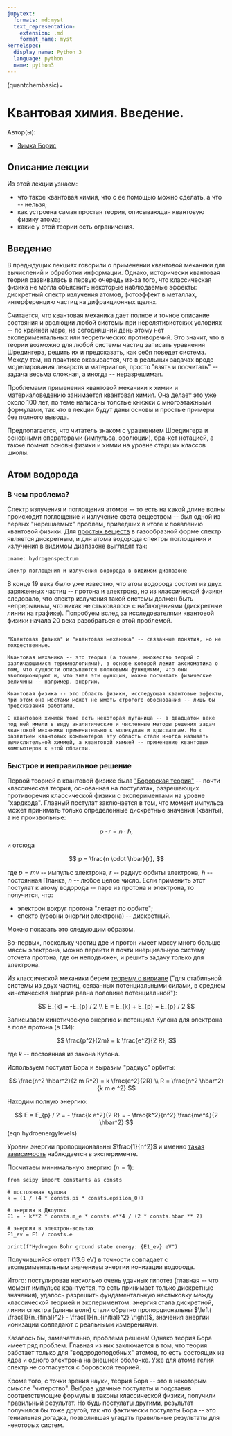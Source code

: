 ```yaml
---
jupytext:
  formats: md:myst
  text_representation:
    extension: .md
    format_name: myst
kernelspec:
  display_name: Python 3
  language: python
  name: python3
---
```


(quantchembasic)=

# Квантовая химия. Введение.

Автор(ы):

- [Зимка Борис](https://github.com/zimka)


## Описание лекции

Из этой лекции узнаем:

- что такое квантовая химия, что с ее помощью можно сделать, а что -- нельзя;
- как устроена самая простая теория, описывающая квантовую физику атома;
- какие у этой теории есть ограничения.

## Введение

В предыдущих лекциях говорили о применении квантовой механики для вычислений и обработки информации. Однако, исторически квантовая теория развивалась в первую очередь из-за того, что классическая физика не могла объяснить некоторые наблюдаемые эффекты: дискретный спектр излучения атомов, фотоэффект в металлах, интерференцию частиц на дифракционных щелях.

Считается, что квантовая механика дает полное и точное описание состояния и эволюции любой системы при нерелятивистских условиях -- по крайней мере, на сегодняшний день этому нет экспериментальных или теоретических противоречий. Это значит, что в теории возможно для любой системы частиц записать уравнения Шредингера, решить их и предсказать, как себя поведет система. Между тем, на практике оказывается, что в реальных задачах вроде моделирования лекарств и материалов, просто "взять и посчитать" -- задача весьма сложная, а иногда -- неразрешимая.

Проблемами применения квантовой механики к химии и материаловедению занимается квантовая химия. Она делает это уже около 100 лет, по теме написаны толстые книжки с многоэтажными формулами, так что в лекции будут даны основы и простые примеры без полного вывода.

Предполагается, что читатель знаком с уравнением Шредингера и основными операторами (импульса, эволюции), бра-кет нотацией, а также помнит основы физики и химии на уровне старших классов школы.

## Атом водорода

### В чем проблема?

Спектр излучения и поглощения атомов -- то есть на какой длине волны происходит поглощение и излучение света веществом -- был одной из первых "нерешаемых" проблем, приведших в итоге к появлению квантовой физики. Для [простых веществ](https://ru.wikipedia.org/wiki/Простые_вещества) в газообразной форме спектр является дискретным, и для атома водорода спектры поглощения и излучения в видимом диапазоне выглядят так:

```{figure} /_static/problems/ru/quantchembasic/HydrogenSpectrum.png
:name: hydrogenspectrum

Спектр поглощения и излучения водорода в видимом диапазоне
```

В конце 19 века было уже известно, что атом водорода состоит из двух заряженных частиц -- протона и электрона, но из классической физики следовало, что спектр излучения такой системы должен быть непрерывным, что никак не стыковалось с наблюдениями (дискретные линии на графике). Попробуем вслед за исследователями квантовой физики начала 20 века разобраться с этой проблемой.

```{admonition} Про имена

"Квантовая физика" и "квантовая механика" -- связанные понятия, но не тождественные.

Квантовая механика -- это теория (а точнее, множество теорий с различающимися терминологиями), в основе которой лежит аксиоматика о том, что сущности описываются волновыми функциями, что они эволюционируют и, что зная эти функции, можно посчитать физические величины -- например, энергию.

Квантовая физика -- это область физики, исследующая квантовые эффекты, при этом она местами может не иметь строгого обоснования -- лишь бы предсказания работали.

С квантовой химией тоже есть некоторая путаница -- в двадцатом веке под ней имели в виду аналитические и численные методы решения задач квантовой механики применительно к молекулам и кристаллам. Но с развитием квантовых компьютеров эту область стали иногда называть вычислительной химией, а квантовой химией -- применение квантовых компьютеров к этой области.
```
### Быстрое и неправильное решение

Первой теорией в квантовой физике была ["Боровская теория"](https://ru.wikipedia.org/wiki/Боровская_модель_атома) -- почти классическая теория, основанная на постулатах, разрешающих противоречия классической физики с экспериментами на уровне "хардкода". Главный постулат заключается в том, что момент импульса может принимать только определенные дискретные значения (кванты), а не произвольные:

$$
p \cdot r = n \cdot \hbar,
$$

и отсюда

$$
p = \frac{n \cdot \hbar}{r},
$$

где $p = mv$ -- импульс электрона, $r$ -- радиус орбиты электрона, $\hbar$ -- постоянная Планка, $n$ -- любое целое число. Если применить этот постулат к атому водорода -- паре из протона и электрона, то получится, что:

- электрон вокруг протона "летает по орбите";
- спектр (уровни энергии электрона) -- дискретный.

Можно показать это следующим образом.

Во-первых, поскольку частиц две и протон имеет массу много больше массы электрона, можно перейти в почти инерциальную систему отсчета протона, где он неподвижен, и решить задачу только для электрона.

Из классической механики берем [теорему о вириале](https://ru.wikipedia.org/wiki/Вириал) ("для стабильной системы из двух частиц, связанных потенциальными силами, в среднем кинетическая энергия равна половине потенциальной"):

$$
E_{k} = -E_{p} / 2 \\
E = E_{k} + E_{p} = E_{p} / 2
$$

Записываем кинетическую энергию и потенциал Кулона для электрона в поле протона (в СИ):

$$
\frac{p^2}{2m} = k \frac{e^2}{2 R},
$$

где $k$ -- постоянная из закона Кулона.

Используем постулат Бора и выразим "радиус" орбиты:

$$
\frac{n^2 \hbar^2}{2 m R^2} = k \frac{e^2}{2R} \\
R = \frac{n^2 \hbar^2}{k m e ^2}
$$

Находим полную энергию:

$$
E = E_{p} / 2 = - \frac{k e^2}{2 R} = - \frac{k^2}{n^2} \frac{me^4}{2 \hbar^2}
$$ (eqn:hydroenergylevels)

Уровни энергии пропорциональны $\frac{1}{n^2}$ и именно [такая зависимость](https://en.wikipedia.org/wiki/Hydrogen_spectral_series) наблюдается в эксперименте.

Посчитаем минимальную энергию ($n = 1$):

```{code-cell} ipython3
from scipy import constants as consts

# постоянная кулона
k = (1 / (4 * consts.pi * consts.epsilon_0))

# энергия в Джоулях
E1 = - k**2 * consts.m_e * consts.e**4 / (2 * consts.hbar ** 2)

# энергия в электрон-вольтах
E1_ev = E1 / consts.e

print(f"Hydrogen Bohr ground state energy: {E1_ev} eV")
```

Получившийся ответ (13.6 eV) в точности совпадает с экспериментальным значением энергии ионизации водорода.

Итого: постулировав несколько очень удачных гипотез (главная -- что момент импульса квантуется, то есть принимает только дискретные значения), удалось разрешить фундаментальную нестыковку между классической теорией и экспериментом: энергия стала дискретной, линии спектра (длины волн) стали обратно пропорциональны $\left( \frac{1}{n_{final}^2} - \frac{1}{n_{initial}^2} \right)$, значения энергии ионизации совпадают с реальными измерениями.

Казалось бы, замечательно, проблема решена! Однако теория Бора имеет ряд проблем. Главная из них заключается в том, что теория работает только для "водородоподобных" атомов, то есть состоящих из ядра и одного электрона на внешней оболочке. Уже для атома гелия спектр не согласуется с боровской теорией.

Кроме того, с точки зрения науки, теория Бора -- это в некоторым смысле "читерство". Выбрав удачные постулаты и подставив соответствующие формулы в законы классической физики, получили правильный результат. Но будь постулаты другими, результат получился бы тоже другой, так что фактически постулаты Бора -- это гениальная догадка, позволившая угадать правильные результаты для некоторых систем.
